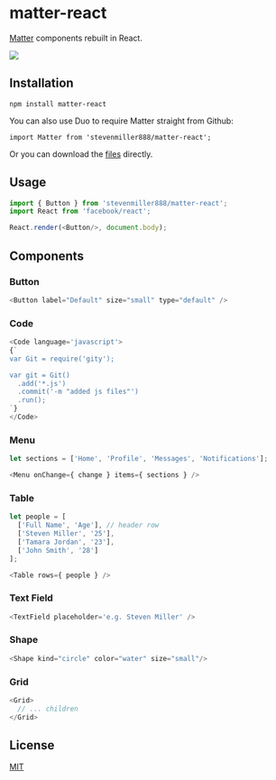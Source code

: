 
# matter-react

[Matter](https://stevenmiller888/matter) components rebuilt in React.

![](https://cldup.com/xTRE1NuYTv.png)

## Installation

`npm install matter-react`

You can also use Duo to require Matter straight from Github:

`import Matter from 'stevenmiller888/matter-react';`

Or you can download the [files](https://github.com/stevenmiller888/matter-react/tree/master/dist) directly.

## Usage

```js
import { Button } from 'stevenmiller888/matter-react';
import React from 'facebook/react';

React.render(<Button/>, document.body);
```

## Components

### Button

```js
<Button label="Default" size="small" type="default" />
```
  
### Code
  
```js
<Code language='javascript'>
{`
var Git = require('gity');

var git = Git()
  .add('*.js')
  .commit('-m "added js files"')
  .run();
`}
</Code>
```

### Menu

```js
let sections = ['Home', 'Profile', 'Messages', 'Notifications'];

<Menu onChange={ change } items={ sections } />
```

### Table

```js
let people = [
  ['Full Name', 'Age'], // header row
  ['Steven Miller', '25'],
  ['Tamara Jordan', '23'],
  ['John Smith', '28']
];

<Table rows={ people } />
```

### Text Field

```js
<TextField placeholder='e.g. Steven Miller' />
```

### Shape

```js
<Shape kind="circle" color="water" size="small"/>
```

### Grid

```js
<Grid>
  // ... children
</Grid>
```


## License

[MIT](https://tldrlegal.com/license/mit-license)
